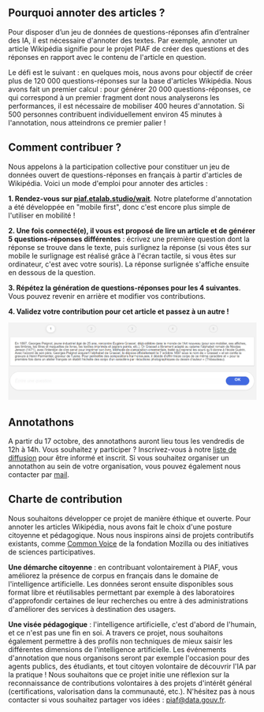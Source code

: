 ## Pourquoi annoter des articles ?
Pour disposer d’un jeu de données de questions-réponses afin d’entraîner des IA, il est nécessaire d'annoter des textes. Par exemple, annoter un article Wikipédia signifie pour le projet PIAF de créer des questions et des réponses en rapport avec le contenu de l'article en question.

Le défi est le suivant : en quelques mois, nous avons pour objectif de créer plus de 120 000 questions-réponses sur la base d'articles Wikipédia. Nous avons fait un premier calcul : pour générer 20 000 questions-réponses, ce qui correspond à un premier fragment dont nous analyserons les performances, il est nécessaire de mobiliser 400 heures d'annotation. Si 500 personnes contribuent individuellement environ 45 minutes à l'annotation, nous atteindrons ce premier palier !

## Comment contribuer ?
Nous appelons à la participation collective pour constituer un jeu de données ouvert de questions-réponses en français à partir d'articles de Wikipédia. Voici un mode d'emploi pour annoter des articles :

**1. Rendez-vous sur [piaf.etalab.studio/wait](https://etalab.github.io/piaf-site)**. Notre plateforme d'annotation a été développée en "mobile first", donc c'est encore plus simple de l'utiliser en mobilité !

**2. Une fois connecté(e), il vous est proposé de lire un article et de générer 5 questions-réponses différentes** : écrivez une première question dont la réponse se trouve dans le texte, puis surlignez la réponse (si vous êtes sur mobile le surlignage est réalisé grâce à l'écran tactile, si vous êtes sur ordinateur, c'est avec votre souris). La réponse surlignée s'affiche ensuite en dessous de la question.

**3. Répétez la génération de questions-réponses pour les 4 suivantes**. Vous pouvez revenir en arrière et modifier vos contributions.

**4. Validez votre contribution pour cet article et passez à un autre !**

![alt text](img/piano1.png "title")

## Annotathons
A partir du 17 octobre, des annotathons auront lieu tous les vendredis de 12h à 14h. Vous souhaitez y participer ? Inscrivez-vous à notre [liste de diffusion](https://listes.etalab.gouv.fr/listinfo/piaf) pour être informé et inscrit.
Si vous souhaitez organiser un annotathon au sein de votre organisation, vous pouvez également nous contacter par [mail](mailto:piaf@data.gouv.fr).

## Charte de contribution
Nous souhaitons développer ce projet de manière éthique et ouverte. Pour annoter les articles Wikipédia, nous avons fait le choix d'une posture citoyenne et pédagogique. Nous nous inspirons ainsi de projets contributifs existants, comme [Common Voice](https://voice.mozilla.org) de la fondation Mozilla ou des initiatives de sciences participatives.

**Une démarche citoyenne** : en contribuant volontairement à PIAF, vous améliorez la présence de corpus en français dans le domaine de l'intelligence artificielle. Les données seront ensuite disponibles sous format libre et réutilisables permettant par exemple à des laboratoires d'approfondir certaines de leur recherches ou entre à des administrations d'améliorer des services à destination des usagers.

**Une visée pédagogique** : l'intelligence artificielle, c'est d'abord de l'humain, et ce n'est pas une fin en soi. A travers ce projet, nous souhaitons également permettre à des profils non techniques de mieux saisir les différentes dimensions de l'intelligence artificielle. Les événements d'annotation que nous organisons seront par exemple l'occasion pour des agents publics, des étudiants, et tout citoyen volontaire de découvrir l'IA par la pratique !
Nous souhaitons que ce projet initie une réflexion sur la reconnaissance de contributions volontaires à des projets d'intérêt général (certifications, valorisation dans la communauté, etc.). N'hésitez pas à nous contacter si vous souhaitez partager vos idées : [piaf@data.gouv.fr](mailto:piaf@data.gouv.fr).
